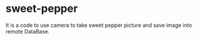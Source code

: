 # sweet-pepper
It is a code to use camera to take sweet pepper picture and save image into remote DataBase.
